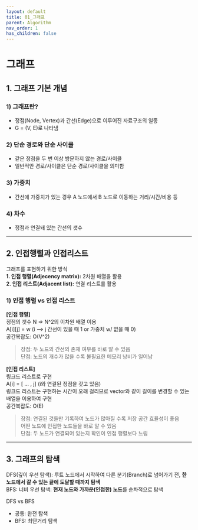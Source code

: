 ```yaml
---
layout: default
title: 01_그래프
parent: Algorithm
nav_order: 1
has_children: false
---
```


# 그래프

## 1. 그래프 기본 개념  

### 1) 그래프란?  
- 정점(Node, Vertex)과 간선(Edge)으로 이루어진 자료구조의 일종  
- G = (V, E)로 나타냄

### 2) 단순 경로와 단순 사이클  
- 같은 정점을 두 번 이상 방문하지 않는 경로/사이클  
- 일반적안 경로/사이클은 단순 경로/사이클을 의미함

### 3) 가중치  
- 간선에 가중치가 있는 경우 A 노드에서 B 노드로 이동하는 거리/시간/비용 등

### 4) 차수  
- 정점과 연결돼 있는 간선의 갯수  

<hr/>

## 2. 인접행렬과 인접리스트  
그래프를 표현하기 위한 방식  
**1. 인접 행렬(Adjecency matrix):** 2차원 배열을 활용  
**2. 인접 리스트(Adjacent list):** 연결 리스트를 활용

### 1) 인접 행렬 vs 인접 리스트  

**[인접 행렬]**  
정점의 갯수 N => N^2의 이차원 배열 이용  
A[i][j] = w (i --> j 간선이 있을 때 1 or 가중치 w/ 없을 때 0)  
공간복잡도: O(V^2)  


> 장점: 두 노드의 간선의 존재 여부를 바로 알 수 있음  
> 단점: 노드의 개수가 많을 수록 불필요한 메모리 낭비가 일어남  


**[인접 리스트]**  
링크드 리스트로 구현  
A[i] = [ ... , j] (i와 연결된 정점을 갖고 있음)  
링크드 리스트는 구현하는 시간이 오래 걸리므로 vector와 같이 길이를 변경할 수 있는 배열을 이용하여 구현  
공간복잡도: O(E)  


> 장점: 연결된 것들만 기록하여 노드가 많아질 수록 저장 공간 효율성이 좋음  
>       어떤 노드에 인접한 노드들을 바로 알 수 있음  
> 단점: 두 노드가 연결되어 있는지 확인이 인접 행렬보다 느림  

<hr/>

## 3. 그래프의 탐색  
DFS(깊이 우선 탐색): 루트 노드에서 시작하여 다른 분기(Branch)로 넘어가기 전, **한 노드에서 갈 수 있는 끝에 도달할 때까지 탐색**  
BFS: 너비 우선 탐색: **현재 노드와 가까운(인접한) 노드**를 순차적으로 탐색  

DFS vs BFS  
- 공통: 완전 탐색  
- BFS: 최단거리 탐색  

